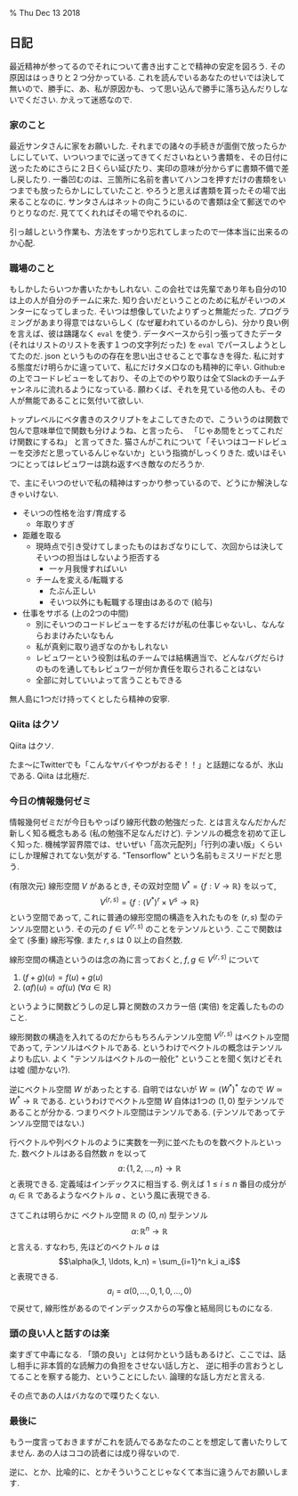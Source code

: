 % Thu Dec 13 2018

## 日記

最近精神が参ってるのでそれについて書き出すことで精神の安定を図ろう.
その原因ははっきりと２つ分かっている.
これを読んでいるあなたのせいでは決して無いので、勝手に、あ、私が原因かも、って思い込んで勝手に落ち込んだりしないでください.
かえって迷惑なので.

### 家のこと

最近サンタさんに家をお願いした.
それまでの諸々の手続きが面倒で放ったらかしにしていて、いついつまでに送ってきてくださいねという書類を、その日付に送ったためにさらに２日くらい延びたり、実印の意味が分からずに書類不備で差し戻したり.
一番凹むのは、三箇所に名前を書いてハンコを押すだけの書類をいつまでも放ったらかしにしていたこと.
やろうと思えば書類を貰ったその場で出来ることなのに.
サンタさんはネットの向こうにいるので書類は全て郵送でのやりとりなのだ.
見ててくれればその場でやれるのに.

引っ越しという作業も、方法をすっかり忘れてしまったので一体本当に出来るのか心配.

### 職場のこと

もしかしたらいつか書いたかもしれない.
この会社では先輩であり年も自分の10は上の人が自分のチームに来た.
知り合いだということのために私がそいつのメンターになってしまった.
そいつは想像していたよりずっと無能だった.
プログラミングがあまり得意ではないらしく (なぜ雇われているのかしら)、分かり良い例を言えば、彼は躊躇なく `eval` を使う.
データベースから引っ張ってきたデータ (それはリストのリストを表す１つの文字列だった) を `eval` でパースしようとしてたのだ.
json というものの存在を思い出させることで事なきを得た.
私に対する態度だけ明らかに違っていて、私にだけタメ口なのも精神的に辛い.
Github:e の上でコードレビューをしており、その上でのやり取りは全てSlackのチームチャンネルに流れるようになっている.
願わくば、それを見ている他の人も、その人が無能であることに気付いて欲しい.

トップレベルにベタ書きのスクリプトをよこしてきたので、こういうのは関数で包んで意味単位で関数も分けようね、と言ったら、
「じゃあ間をとってこれだけ関数にするね」
と言ってきた.
猫さんがこれについて「そいつはコードレビューを交渉だと思っているんじゃないか」という指摘がしっくりきた.
或いはそいつにとってはレビュワーは跳ね返すべき敵なのだろうか.

で、主にそいつのせいで私の精神はすっかり参っているので、どうにか解決しなきゃいけない.

- そいつの性格を治す/育成する
    - 年取りすぎ
- 距離を取る
    - 現時点で引き受けてしまったものはおざなりにして、次回からは決してそいつの担当はしないよう拒否する
        - 一ヶ月我慢すればいい
    - チームを変える/転職する
        - たぶん正しい
        - そいつ以外にも転職する理由はあるので (給与)
- 仕事をサボる (上の2つの中間)
    - 別にそいつのコードレビューをするだけが私の仕事じゃないし、なんならおまけみたいなもん
    - 私が真剣に取り過ぎなのかもしれない
    - レビュワーという役割は私のチームでは結構適当で、どんなバグだらけのものを通してもレビュワーが何か責任を取らされることはない
    - 全部に対していいよって言うこともできる

無人島に1つだけ持ってくとしたら精神の安寧.

### Qiita はクソ

Qiita はクソ.

たま〜にTwitterでも「こんなヤバイやつがおるぞ！！」と話題になるが、氷山である.
Qiita は北極だ.

### 今日の情報幾何ゼミ

情報幾何ゼミだが今日もやっぱり線形代数の勉強だった.
とは言えなんだかんだ新しく知る概念もある (私の勉強不足なんだけど).
テンソルの概念を初めて正しく知った.
機械学習界隈では、せいぜい「高次元配列」「行列の凄い版」くらいにしか理解されてない気がする.
"Tensorflow" という名前もミスリードだと思う.

(有限次元) 線形空間 $V$ があるとき, その双対空間 $V^*=\{ f : V \to \mathbb{R} \}$ を以って,
$$V^{(r,s)} = \{ f : (V^*)^r \times V^s \to \mathbb R\}$$
という空間であって, これに普通の線形空間の構造を入れたものを $(r,s)$ 型のテンソル空間という.
その元の $f \in V^{(r,s)}$ のことをテンソルという.
ここで関数は全て (多重) 線形写像.
また $r,s$ は $0$ 以上の自然数.

線形空間の構造というのは念の為に言っておくと,
$f,g \in V^{(r,s)}$ について

1. $(f+g)(u) = f(u) + g(u)$
1. $(\alpha f)(u) = \alpha f(u)$ ($\forall \alpha \in \mathbb R$)

というように関数どうしの足し算と関数のスカラー倍 (実倍) を定義したもののこと.

線形関数の構造を入れてるのだからもちろんテンソル空間 $V^{(r,s)}$ はベクトル空間であって, テンソルはベクトルである.
というわけでベクトルの概念はテンソルよりも広い.
よく "テンソルはベクトルの一般化" ということを聞く気けどそれは嘘 (聞かない?).

逆にベクトル空間 $W$ があったとする.
自明ではないが
$W \simeq (W^*)^*$
なので
$W \simeq W^* \to \mathbb R$
である.
というわけでベクトル空間 $W$ 自体は1つの $(1,0)$ 型テンソルであることが分かる.
つまりベクトル空間はテンソルである.  (テンソルであってテンソル空間ではない.)

行ベクトルや列ベクトルのように実数を一列に並べたものを数ベクトルといった.
数ベクトルはある自然数 $n$ を以って
$$a \colon \{1,2,\ldots,n\} \to \mathbb R$$
と表現できる.
定義域はインデックスに相当する.
例えば $1 \leq i \leq n$ 番目の成分が $a_i \in \mathbb{R}$ であるようなベクトル $a$ 、という風に表現できる.

さてこれは明らかに ベクトル空間 $\mathbb R$ の $(0,n)$ 型テンソル
$$\alpha \colon \mathbb{R}^n \to \mathbb{R}$$
と言える.
すなわち, 先ほどのベクトル $a$ は
$$\alpha(k_1, \ldots, k_n) = \sum_{i=1}^n k_i a_i$$
と表現できる.
$$a_i = \alpha(0,\ldots,0,1,0,\ldots,0)$$
で戻せて,
線形性があるのでインデックスからの写像と結局同じものになる.

### 頭の良い人と話すのは楽

楽すぎて中毒になる.
「頭の良い」とは何かという話もあるけど、ここでは、話し相手に非本質的な読解力の負担をさせない話し方と、
逆に相手の言おうとしてることを察する能力、ということにしたい.
論理的な話し方だと言える.

その点であの人はバカなので喋りたくない.

### 最後に

もう一度言っておきますがこれを読んでるあなたのことを想定して書いたりしてません.
あの人はココの読者には成り得ないので.

逆に、とか、比喩的に、とかそういうことじゃなくて本当に違うんでお願いします.
